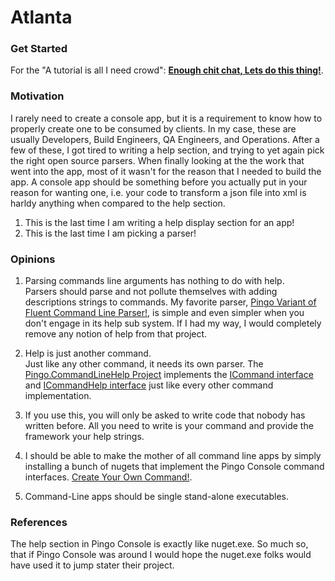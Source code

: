 # Atlanta
### Get Started

For the "A tutorial is all I need crowd": **[Enough chit chat, Lets do this thing!](docs/tutorial/jump-start/)**.  

### Motivation

I rarely need to create a console app, but it is a requirement to know how to properly create one to be consumed by clients.  In my case, these are usually Developers, Build Engineers, QA Engineers, and Operations.  After a few of these, I got tired to writing a help section, and trying to yet again pick the right open source parsers.  When finally looking at the the work that went into the app, most of it wasn't for the reason that I needed to build the app.  A console app should be something before you actually put in your reason for wanting one, i.e. your code to transform a json file into xml is harldy anything when compared to the help section.


1. This is the last time I am writing a help display section for an app!
2. This is the last time I am picking a parser!

### Opinions

1. Parsing commands line arguments has nothing to do with help.  
    Parsers should parse and not pollute themselves with adding descriptions strings to commands.  My favorite parser, [Pingo Variant of Fluent Command Line Parser!](https://github.com/ghstahl/fluent-command-line-parser), is simple and even simpler when you don't engage in its help sub system.  If I had my way, I would completely remove any notion of help from that project.

2. Help is just another command.  
    Just like any other command, it needs its own parser.  The [Pingo.CommandLineHelp Project](https://github.com/ghstahl/PingoConsole/tree/master/Pingo.CommandLineHelp) implements the [ICommand interface](https://github.com/ghstahl/PingoConsole/blob/master/Pingo.CommandLine/Contracts/Command/ICommand.cs) and [ICommandHelp interface](https://github.com/ghstahl/PingoConsole/blob/master/Pingo.CommandLine/Contracts/Help/ICommandHelp.cs) just like every other command implementation.
    
3. If you use this, you will only be asked to write code that nobody has written before.
    All you need to write is your command and provide the framework your help strings.  
    
4. I should be able to make the mother of all command line apps by simply installing a bunch of nugets that implement the Pingo Console command interfaces.
    [Create Your Own Command!](docs/tutorial/create-command-plugin/).
    
5. Command-Line apps should be single stand-alone executables.  


### References

The help section in Pingo Console is exactly like nuget.exe.  So much so, that if Pingo Console was around I would hope the nuget.exe folks would have used it to jump stater their project.
